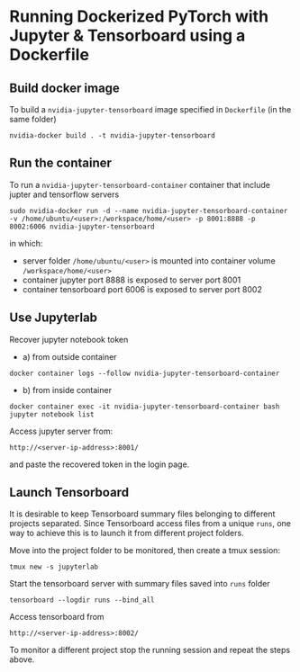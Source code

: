 # Running Dockerized PyTorch with Jupyter & Tensorboard using a Dockerfile

## Build docker image
To build a `nvidia-jupyter-tensorboard` image specified in `Dockerfile` (in the same folder)
```
nvidia-docker build . -t nvidia-jupyter-tensorboard
```

## Run the container 
To run a `nvidia-jupyter-tensorboard-container` container that include jupter and tensorflow servers
```
sudo nvidia-docker run -d --name nvidia-jupyter-tensorboard-container -v /home/ubuntu/<user>:/workspace/home/<user> -p 8001:8888 -p 8002:6006 nvidia-jupyter-tensorboard
```
in which:
- server folder `/home/ubuntu/<user>` is mounted into container volume `/workspace/home/<user>` 
- container jupyter port 8888 is exposed to server port 8001
- container tensorboard port 6006 is exposed to server port 8002

## Use Jupyterlab
Recover jupyter notebook token
- a) from outside container
```
docker container logs --follow nvidia-jupyter-tensorboard-container
````
- b) from inside container
```
docker container exec -it nvidia-jupyter-tensorboard-container bash
jupyter notebook list
````
Access jupyter server from:
```
http://<server-ip-address>:8001/
```
and paste the recovered token in the login page.

## Launch Tensorboard
It is desirable to keep Tensorboard summary files belonging to different projects separated. Since Tensorboard access files from a unique `runs`, one way to achieve this is to launch it from different project folders.

Move into the project folder to be monitored, then create a tmux session:
```
tmux new -s jupyterlab
```
Start the tensorboard server with summary files saved into `runs` folder
```
tensorboard --logdir runs --bind_all
```
Access tensorboard from 
```
http://<server-ip-address>:8002/
```
To monitor a different project stop the running session and repeat the steps above.
